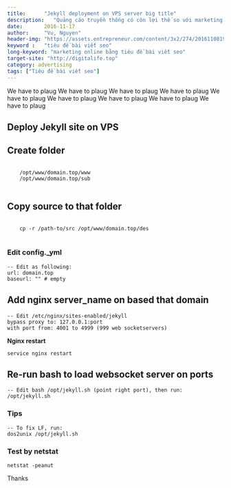 ```yaml
---
title:      "Jekyll deployment on VPS server big title"
description:   "Quảng cáo truyền thống có còn lợi thế so với marketing online?"
date:       2016-11-17
author:     "Vu, Nguyen"
header-img: "https://assets.entrepreneur.com/content/3x2/274/20161108193331-GettyImages-594918166.jpeg"    
keyword :   "tiêu đề bài viết seo"                 
long-keyword: "marketing online bằng tiêu đề bài viết seo"        
target-site: "http://digitalife.top"    
category: advertising
tags: ["Tiêu đề bài viết seo"]
---
```


<!-- BEGIN POST_EXCERPT: mo ta ngan ve noi dung bai viet -->
We have to plaug We have to plaug We have to plaug We have to plaug We have to 
plaug We have to plaug We have to plaug We have to plaug We have to plaug 
<!--more-->
<!-- END  POST_EXCERPT -->


## Deploy Jekyll site on VPS

## Create folder      

<pre>
<code>
    /opt/www/domain.top/www
    /opt/www/domain.top/sub
</code>
</pre>

## Copy source to that folder 
<pre>
<code>
    cp -r /path-to/src /opt/www/domain.top/des 
</code>
</pre>

### Edit config._yml  
    -- Edit as following: 
    url: domain.top
    baseurl: "" # empty

## Add nginx server_name on based that domain

    -- Edit /etc/nginx/sites-enabled/jekyll 
    bypass proxy to: 127.0.0.1:port
    with port from: 4001 to 4999 (999 web socketservers)

**Nginx restart**

    service nginx restart

## Re-run bash to load websocket server on ports

    -- Edit bash /opt/jekyll.sh (point right port), then run: 
    /opt/jekyll.sh

### Tips
    -- To fix LF, run: 
    dos2unix /opt/jekyll.sh 

### Test by netstat
    netstat -peanut

Thanks 


  
